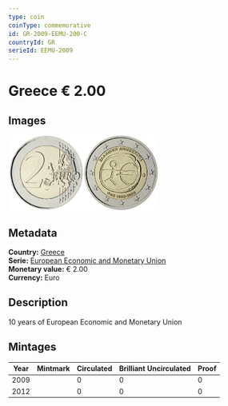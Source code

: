 ```yaml
---
type: coin
coinType: commemorative
id: GR-2009-EEMU-200-C
countryId: GR
serieId: EEMU-2009
---
```


# Greece € 2.00

## Images

<img src="../../Images/common-2007-200.webp" height="150" alt="Front image"><img src="Images/GR-2009-200.webp" height="150" alt="Back image">

## Metadata

**Country:** [Greece](../../Countries/Greece/index.md)\
**Serie:** [European Economic and Monetary Union](index.md)\
**Monetary value:** € 2.00\
**Currency:** Euro

## Description

10 years of European Economic and Monetary Union

## Mintages

| Year | Mintmark | Circulated | Brilliant Uncirculated | Proof |
| ---- | -------- | ---------- | ---------------------- | ----- |
| 2009 |  | 0| 0 | 0 |
| 2012 |  | 0| 0 | 0 |
